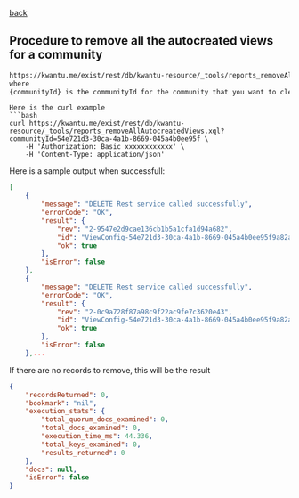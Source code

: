 [back](https://github.com/kwantu/platformconfiguration/wiki/Support-and-Maintenance-Services-and-Procedures)

## Procedure to remove all the autocreated views for a community

``` bash
https://kwantu.me/exist/rest/db/kwantu-resource/_tools/reports_removeAllAutocreatedViews.xql?communityId={communityId}
where
{communityId} is the communityId for the community that you want to clear.
```

```
Here is the curl example
```bash
curl https://kwantu.me/exist/rest/db/kwantu-resource/_tools/reports_removeAllAutocreatedViews.xql?communityId=54e721d3-30ca-4a1b-8669-045a4b0ee95f \
    -H 'Authorization: Basic xxxxxxxxxxxx' \
    -H 'Content-Type: application/json'
```

Here is a sample output when successfull:
```json
[
    {
        "message": "DELETE Rest service called successfully",
        "errorCode": "OK",
        "result": {
            "rev": "2-9547e2d9cae136cb1b5a1cfa1d94a682",
            "id": "ViewConfig-54e721d3-30ca-4a1b-8669-045a4b0ee95f9a82a215-8a80-40c6-f1ac-7012b65a5556Chart1",
            "ok": true
        },
        "isError": false
    },
    {
        "message": "DELETE Rest service called successfully",
        "errorCode": "OK",
        "result": {
            "rev": "2-0c9a728f87a98c9f22ac9fe7c3620e43",
            "id": "ViewConfig-54e721d3-30ca-4a1b-8669-045a4b0ee95f9a82a215-8a80-40c6-f1ac-7012b65a5556Chart1gridRepeat",
            "ok": true
        },
        "isError": false
    },...
```
If there are no records to remove, this will be the result
```json
{
    "recordsReturned": 0,
    "bookmark": "nil",
    "execution_stats": {
        "total_quorum_docs_examined": 0,
        "total_docs_examined": 0,
        "execution_time_ms": 44.336,
        "total_keys_examined": 0,
        "results_returned": 0
    },
    "docs": null,
    "isError": false
}
```